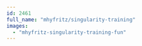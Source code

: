 ```yaml
---
id: 2461
full_name: "mhyfritz/singularity-training"
images: 
  - "mhyfritz-singularity-training-fun"
---
```

